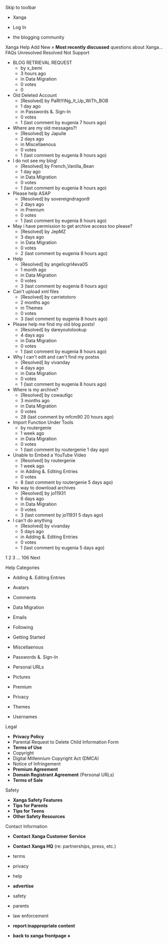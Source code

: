 Skip to toolbar

*   Xanga

*   Log In

*   the blogging community

Xanga Help Add New » **Most recently discussed** questions about Xanga… FAQs Unresolved Resolved Not Support

*   BLOG RETRIEVAL REQUEST
    *   by x\_bemi
    *   3 hours ago
    *   in Data Migration
    *   0 votes
    *   0
*   Old Deleted Account
    *   \[Resolved\] by PaRtYiNg\_It\_Up\_WiTh\_BOB
    *   1 day ago
    *   in Passwords &. Sign-In
    *   0 votes
    *   1 (last comment by eugenia 7 hours ago)
*   Where are my old messages?!
    *   \[Resolved\] by Japulie
    *   2 days ago
    *   in Miscellaenous
    *   0 votes
    *   1 (last comment by eugenia 8 hours ago)
*   I do not see my blog!
    *   \[Resolved\] by French\_Vanilla\_Bean
    *   1 day ago
    *   in Data Migration
    *   0 votes
    *   1 (last comment by eugenia 8 hours ago)
*   Please help ASAP
    *   \[Resolved\] by sovereigndragon9
    *   2 days ago
    *   in Premium
    *   0 votes
    *   1 (last comment by eugenia 8 hours ago)
*   May i have permission to get archive access too please?
    *   \[Resolved\] by JepMZ
    *   3 days ago
    *   in Data Migration
    *   0 votes
    *   2 (last comment by eugenia 8 hours ago)
*   Help
    *   \[Resolved\] by angelicgrl4eva05
    *   1 month ago
    *   in Data Migration
    *   0 votes
    *   3 (last comment by eugenia 8 hours ago)
*   Can't upload xml files
    *   \[Resolved\] by carrietotoro
    *   2 months ago
    *   in Themes
    *   0 votes
    *   3 (last comment by eugenia 8 hours ago)
*   Please help me find my old blog posts!
    *   \[Resolved\] by dareyoutolookup
    *   4 days ago
    *   in Data Migration
    *   0 votes
    *   1 (last comment by eugenia 8 hours ago)
*   Why I can't edit and can't find my postss
    *   \[Resolved\] by vivanday
    *   4 days ago
    *   in Data Migration
    *   0 votes
    *   1 (last comment by eugenia 8 hours ago)
*   Where is my archive?
    *   \[Resolved\] by cowautlgc
    *   3 months ago
    *   in Data Migration
    *   0 votes
    *   28 (last comment by mfcm90 20 hours ago)
*   Import Function Under Tools
    *   by routergenie
    *   1 week ago
    *   in Data Migration
    *   0 votes
    *   1 (last comment by routergenie 1 day ago)
*   Unable to Embed a YouTube Video
    *   \[Resolved\] by routergenie
    *   1 week ago
    *   in Adding &. Editing Entries
    *   0 votes
    *   8 (last comment by routergenie 5 days ago)
*   No way to download archives
    *   \[Resolved\] by jo11931
    *   6 days ago
    *   in Data Migration
    *   0 votes
    *   3 (last comment by jo11931 5 days ago)
*   I can't do anything
    *   \[Resolved\] by vivanday
    *   5 days ago
    *   in Adding &. Editing Entries
    *   0 votes
    *   1 (last comment by eugenia 5 days ago)

1 2 3 ... 106 Next

Help Categories

*   Adding &. Editing Entries
*   Avatars
*   Comments
*   Data Migration
*   Emails
*   Following
*   Getting Started
*   Miscellaenous

*   Passwords &. Sign-In
*   Personal URLs
*   Pictures
*   Premium
*   Privacy
*   Themes
*   Usernames

Legal

*   **Privacy Policy**
*   Parental Request to Delete Child Information Form
*   **Terms of Use**
*   Copyright
*   Digital Millennium Copyright Act (DMCA)
*   Notice of Infringement
*   **Premium Agreement**
*   **Domain Registrant Agreement** (Personal URLs)
*   **Terms of Sale**

Safety

*   **Xanga Safety Features**
*   **Tips for Parents**
*   **Tips for Teens**
*   **Other Safety Resources**

Contact Information

*   **Contact Xanga Customer Service**
*   **Contact Xanga HQ** (re: partnerships, press, etc.)

*   terms
*   privacy
*   help
*   **advertise**

*   safety
*   parents
*   law enforcement
*   **report inappropriate content**

*   **back to xanga frontpage »**